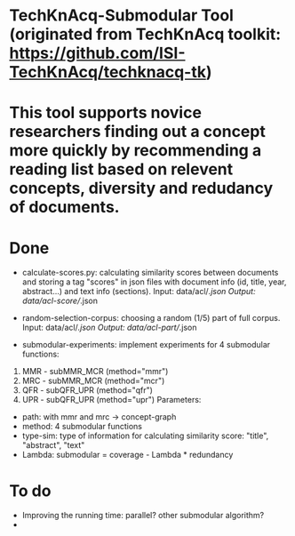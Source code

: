 # TechKnAcq-Submodular Tool (originated from TechKnAcq toolkit: https://github.com/ISI-TechKnAcq/techknacq-tk) 

# This tool supports novice researchers finding out a concept more quickly by recommending a reading list based on relevent concepts, diversity and redudancy of documents.

# Done
- calculate-scores.py: calculating similarity scores between documents and storing a tag "scores" in json files with document info (id, title, year, abstract...) and text info (sections).
Input: data/acl/*.json
Output: data/acl-score/*.json

- random-selection-corpus: choosing a random (1/5) part of full corpus.
Input: data/acl/*.json
Output: data/acl-part/*.json

- submodular-experiments: implement experiments for 4 submodular functions:
1. MMR - subMMR_MCR (method="mmr")
2. MRC - subMMR_MCR (method="mcr")
3. QFR - subQFR_UPR (method="qfr")
4. UPR - subQFR_UPR (method="upr")
Parameters:
  - path: with mmr and mrc -> concept-graph
  - method: 4 submodular functions
  - type-sim: type of information for calculating similarity score: "title", "abstract", "text"
  - Lambda: submodular = coverage - Lambda * redundancy

# To do
- Improving the running time: parallel? other submodular algorithm?
- 
